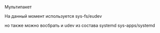 Мультипакет

На данный момент используется sys-fs/eudev

но также можно восбрать и udev из состава systemd sys-apps/systemd
